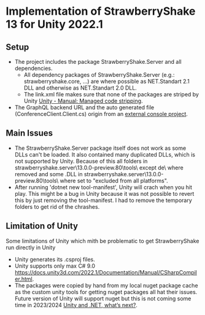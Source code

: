 # Implementation of StrawberryShake 13 for Unity 2022.1
## Setup
- The project includes the package StrawberryShake.Server and all dependencies.
  - All dependency packages of StrawberryShake.Server (e.g.: strawberryshake.core, ...) are where possible as NET.Standart 2.1 DLL and otherwise as NET.Standart 2.0 DLL.
  - The link.xml file makes sure that none of the packages are striped by Unity [Unity - Manual: Managed code stripping](https://docs.unity3d.com/Manual/ManagedCodeStripping.html).
- The GraphQL backend URL and the auto generated file (ConferenceClient.Client.cs) origin from an [external console project](https://github.com/firedrill-gmbh/StrawberryShake_13_Console).

## Main Issues
- The StrawberryShake.Server package itself does not work as some DLLs can't be loaded. It also contained many duplicated DLLs, which is not supported by Unity. Because of this all folders in strawberryshake.server\13.0.0-preview.80\tools\ except de\ where removed and some .DLL in strawberryshake.server\13.0.0-preview.80\tools\ where set to "excluded from all platforms".
- After running 'dotnet new tool-manifest', Unity will crach when you hit play. This might be a bug in Unity because it was not possible to revert this by just removing the tool-manifest. I had to remove the temporary folders to get rid of the chrashes.

## Limitation of Unity
Some limitations of Unity which mith be problematic to get StrawberryShake run directly in Unity
- Unity generates its .csproj files.
- Unity supports only max C# 9.0 https://docs.unity3d.com/2022.1/Documentation/Manual/CSharpCompiler.html.
- The packages were copied by hand from my local nuget package cache as the custom unity tools for getting nuget packages all hat their issues. Future version of Unity will support nuget but this is not coming some time in 2023/2024 [Unity and .NET, what’s next?](https://blog.unity.com/technology/unity-and-net-whats-next).
